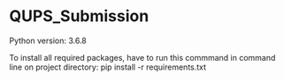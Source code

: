 # QUPS_Submission
Python version: 3.6.8

To install all required packages, have to run this commmand in command line on project directory:
pip install -r requirements.txt 
